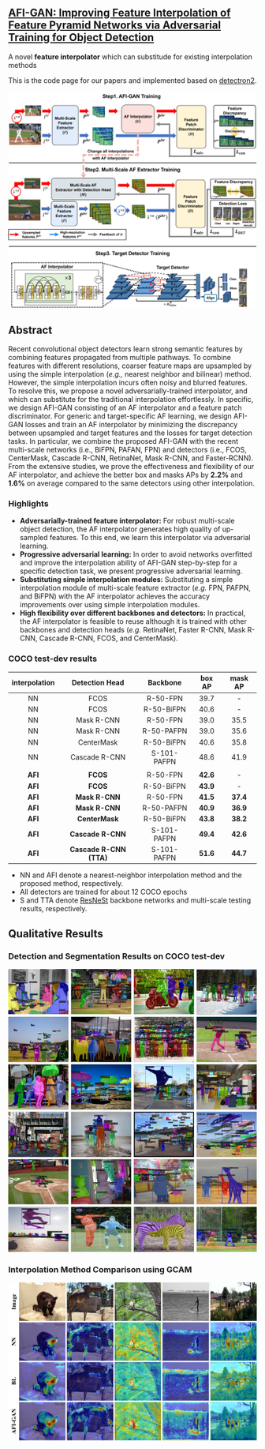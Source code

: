 ## [AFI-GAN: Improving Feature Interpolation of Feature Pyramid Networks via Adversarial Training for Object Detection](https://github.com/inhavl-shlee/AFI-GAN)

A novel **feature interpolator** which can substitude for existing interpolation methods

This is the code page for our papers and implemented based on [detectron2](https://github.com/facebookresearch/detectron2).

![Figures_001](Figures/Main_FrameWorks.png)

## Abstract

Recent convolutional object detectors learn strong semantic features by combining features propagated from multiple pathways. 
To combine features with different resolutions,  coarser feature maps  are upsampled by using the simple interpolation (*e.g.,* nearest neighbor and bilinear) method. 
However, the simple interpolation incurs often noisy and blurred features. 
To resolve this, we propose a novel adversarially-trained interpolator, and which can substitute for the traditional interpolation effortlessly. 
In specific, we  design  AFI-GAN consisting of an AF interpolator and a feature patch discriminator. 
For generic and target-specific AF learning, we design AFI-GAN losses and train an AF interpolator by minimizing the discrepancy between upsampled and target features and the losses for target detection tasks. 
In particular, we combine the proposed AFI-GAN with the recent multi-scale  networks (i.e., BiFPN, PAFAN, FPN) and detectors (i.e., FCOS, CenterMask, Cascade R-CNN, RetinaNet, Mask R-CNN, and Faster-RCNN). 
From the  extensive studies, we prove the effectiveness and flexibility of our AF interpolator, and achieve the better box and masks APs by **2.2%** and **1.6%** on average compared to the same detectors using other interpolation.

### Highlights

* **Adversarially-trained feature interpolator:** For robust multi-scale object detection, the AF interpolator generates high quality of up-sampled features. To this end, we learn this interpolator via adversarial learning.
* **Progressive adversarial learning:** In order to avoid networks overfitted and improve the interpolation ability of AFI-GAN step-by-step for a specific detection task, we present progressive adversarial learning.
* **Substituting simple interpolation modules:** Substituting a simple interpolation module of multi-scale feature extractor (*e.g.* FPN, PAFPN, and BiFPN) with the AF interpolator achieves the accuracy improvements over using simple interpolation modules.
* **High flexibility over different backbones and detectors:** In practical, the AF interpolator is feasible to reuse although it is trained with other backbones and detection heads (*e.g.* RetinaNet, Faster R-CNN, Mask R-CNN, Cascade R-CNN, FCOS, and CenterMask).


### COCO test-dev results

|interpolation|Detection Head|Backbone|box AP|mask AP|
|:-------------:|:--------:|:--------:|:----:|:----:|
|NN|FCOS|R-50-FPN|39.7|-|
|NN|FCOS|R-50-BiFPN|40.6|-|
|NN|Mask R-CNN|R-50-FPN|39.0|35.5|
|NN|Mask R-CNN|R-50-PAFPN|39.0|35.6|
|NN|CenterMask|R-50-BiFPN|40.6|35.8|
|NN|Cascade R-CNN|S-101-PAFPN|48.6|41.9|
||
|**AFI**|**FCOS**|R-50-FPN|**42.6**|-|
|**AFI**|**FCOS**|R-50-BiFPN|**43.9**|-|
|**AFI**|**Mask R-CNN**|R-50-FPN|**41.5**|**37.4**|
|**AFI**|**Mask R-CNN**|R-50-PAFPN|**40.9**|**36.9**|
|**AFI**|**CenterMask**|R-50-BiFPN|**43.8**|**38.2**|
|**AFI**|**Cascade R-CNN**|S-101-PAFPN|**49.4**|**42.6**|
|**AFI**|**Cascade R-CNN (TTA)**|S-101-PAFPN|**51.6**|**44.7**|
* NN and AFI denote a nearest-neighbor interpolation method and the proposed method, respectively.
* All detectors are trained for about 12 COCO epochs
* S and TTA denote <a href="https://arxiv.org/abs/2004.08955">ResNeSt</a> backbone networks and multi-scale testing results, respectively.


## Qualitative Results

### Detection and Segmentation Results on COCO test-dev

![Figures_002](Figures/Qualitative_Results_COCO.png)

### Interpolation Method Comparison using GCAM

![Figures_002](Figures/Qualitative_Results_GCAM.png)
